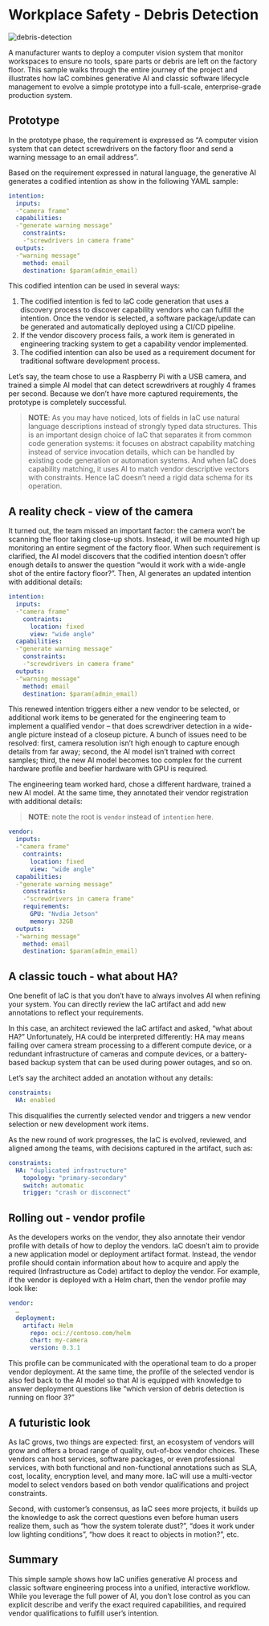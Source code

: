 # Workplace Safety - Debris Detection

![debris-detection](../../images/debris-detection.png)

A manufacturer wants to deploy a computer vision system that monitor workspaces to ensure no tools, spare parts or debris are left on the factory floor. This sample walks through the entire journey of the project and illustrates how IaC combines generative AI and classic software lifecycle management to evolve a simple prototype into a full-scale, enterprise-grade production system. 

## Prototype
In the prototype phase, the requirement is expressed as “A computer vision system that can detect screwdrivers on the factory floor and send a warning message to an email address”.

Based on the requirement expressed in natural language, the generative AI generates a codified intention as show in the following YAML sample:
```yaml
intention:
  inputs:
  -"camera frame"
  capabilities:
  -"generate warning message"
    constraints:
    -"screwdrivers in camera frame"
  outputs:
  -"warning message"
    method: email
    destination: $param(admin_email)
```
This codified intention can be used in several ways:
 1.	The codified intention is fed to IaC code generation that uses a discovery process to discover capability vendors who can fulfill the intention. Once the vendor is selected, a software package/update can be generated and automatically deployed using a CI/CD pipeline.
 2.	If the vendor discovery process fails, a work item is generated in engineering tracking system to get a capability vendor implemented.
 3.	The codified intention can also be used as a requirement document for traditional software development process. 

 Let’s say, the team chose to use a Raspberry Pi with a USB camera, and trained a simple AI model that can detect screwdrivers at roughly 4 frames per second. Because we don’t have more captured requirements, the prototype is completely successful.

 > **NOTE**: As you may have noticed, lots of fields in IaC use natural language descriptions instead of strongly typed data structures. This is an important design choice of IaC that separates it from common code generation systems: it focuses on abstract capability matching instead of service invocation details, which can be handled by existing code generation or automation systems. And when IaC does capability matching, it uses AI to match vendor descriptive vectors with constraints. Hence IaC doesn’t need a rigid data schema for its operation.

## A reality check - view of the camera

It turned out, the team missed an important factor: the camera won’t be scanning the floor taking close-up shots. Instead, it will be mounted high up monitoring an entire segment of the factory floor. When such requirement is clarified, the AI model discovers that the codified intention doesn’t offer enough details to answer the question “would it work with a wide-angle shot of the entire factory floor?”. Then, AI generates an updated intention with additional details:
```yaml
intention:
  inputs:
  -"camera frame"
    contraints:
      location: fixed
      view: "wide angle"
  capabilities:
  -"generate warning message"
    constraints:
    -"screwdrivers in camera frame"
  outputs:
  -"warning message"
    method: email
    destination: $param(admin_email)
```
This renewed intention triggers either a new vendor to be selected, or additional work items to be generated for the engineering team to implement a qualified vendor – that does screwdriver detection in a wide-angle picture instead of a closeup picture. A bunch of issues need to be resolved: first, camera resolution isn’t high enough to capture enough details from far away; second, the AI model isn’t trained with correct samples; third, the new AI model becomes too complex for the current hardware profile and beefier hardware with GPU is required. 

The engineering team worked hard, chose a different hardware, trained a new AI model. At the same time, they annotated their vendor registration with additional details:
> **NOTE**: note the root is ```vendor``` instead of ```intention``` here.
```yaml
vendor:
  inputs:
  -"camera frame"
    contraints:
      location: fixed
      view: "wide angle"
  capabilities:
  -"generate warning message"
    constraints:
    -"screwdrivers in camera frame"
    requirements:
      GPU: "Nvdia Jetson"
      memory: 32GB
  outputs:
  -"warning message"
    method: email
    destination: $param(admin_email)
```
## A classic touch - what about HA?

One benefit of IaC is that you don’t have to always involves AI when refining your system. You can directly review the IaC artifact and add new annotations to reflect your requirements. 

In this case, an architect reviewed the IaC artifact and asked, “what about HA?” Unfortunately, HA could be interpreted differently: HA may means failing over camera stream processing to a different compute device, or a redundant infrastructure of cameras and compute devices, or a battery-based backup system that can be used during power outages, and so on. 

Let’s say the architect added an anotation without any details:
```yaml
constraints:
  HA: enabled
```
This disqualifies the currently selected vendor and triggers a new vendor selection or new development work items.

As the new round of work progresses, the IaC is evolved, reviewed, and aligned among the teams, with decisions captured in the artifact, such as:
```yaml
constraints:
  HA: "duplicated infrastructure"
    topology: "primary-secondary"
    switch: automatic
    trigger: "crash or disconnect"
```
## Rolling out - vendor profile
As the developers works on the vendor, they also annotate their vendor profile with details of how to deploy the vendors. IaC doesn’t aim to provide a new application model or deployment artifact format. Instead, the vendor profile should contain information about how to acquire and apply the required (Infrastructure as Code) artifact to deploy the vendor. For example, if the vendor is deployed with a Helm chart, then the vendor profile may look like:

```yaml
vendor:
  …
  deployment:
    artifact: Helm
      repo: oci://contoso.com/helm
      chart: my-camera
      version: 0.3.1
```
This profile can be communicated with the operational team to do a proper vendor deployment. At the same time, the profile of the selected vendor is also fed back to the AI model so that AI is equipped with knowledge to answer deployment questions like “which version of debris detection is running on floor 3?”

## A futuristic look 
As IaC grows, two things are expected: first, an ecosystem of vendors will grow and offers a broad range of quality, out-of-box vendor choices. These vendors can host services, software packages, or even professional services, with both functional and non-functional annotations such as SLA, cost, locality, encryption level, and many more. IaC will use a multi-vector model to select vendors based on both vendor qualifications and project constraints.

Second, with customer’s consensus, as IaC sees more projects, it builds up the knowledge to ask the correct questions even before human users realize them, such as “how the system tolerate dust?”, “does it work under low lighting conditions”, “how does it react to objects in motion?”, etc.

## Summary
This simple sample shows how IaC unifies generative AI process and classic software engineering process into a unified, interactive workflow. While you leverage the full power of AI, you don’t lose control as you can explicit describe and verify the exact required capabilities, and required vendor qualifications to fulfill user’s intention.  